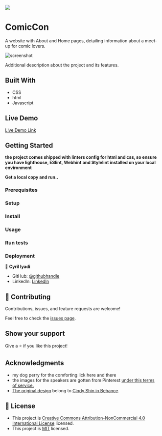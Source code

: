 ![](https://img.shields.io/badge/Microverse-blueviolet)

# ComicCon
A website with About and Home pages, detailing information about a meet-up for comic lovers.

![screenshot](./app_screenshot.png)

Additional description about the project and its features.

## Built With

- CSS
- html
- Javascript

## Live Demo

[Live Demo Link](https://see-why.github.io/ComicCon/)


## Getting Started

**the project comes shipped with linters config for html and css, so ensure you have lighthouse, ESlint, Webhint**
**and Stylelint installed on your local environment**

**Get a local copy and run..**

### Prerequisites

### Setup

### Install

### Usage

### Run tests

### Deployment



👤 **Cyril Iyadi**

- GitHub: [@githubhandle](https://github.com/see-why)
- LinkedIn: [LinkedIn](https://www.linkedin.com/in/cyril-iyadi-83517270)

## 🤝 Contributing

Contributions, issues, and feature requests are welcome!

Feel free to check the [issues page](../../issues/).

## Show your support

Give a ⭐️ if you like this project!

## Acknowledgments
- my dog perry for the comforting lick here and there 
- the images for the speakers are gotten from Pinterest [under this terms of service.](https://policy.pinterest.com/en/terms-of-service)
- [The original design](https://www.behance.net/gallery/29845175/CC-Global-Summit-2015) belong to [Cindy Shin in Behance](https://www.behance.net/adagio07).

## 📝 License

- This project is [Creative Commons Attribution-NonCommercial 4.0 International License](http://creativecommons.org/licenses/by-nc/4.0/) licensed.
- This project is [MIT](./Licenses//MIT.md) licensed.